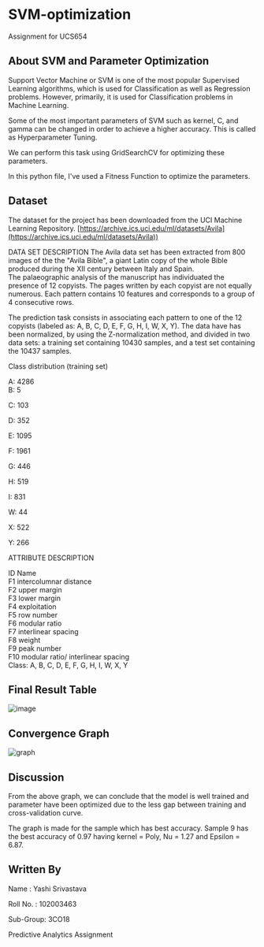 # SVM-optimization
Assignment for UCS654

## About SVM and Parameter Optimization

Support Vector Machine or SVM is one of the most popular Supervised Learning algorithms, which is used for Classification as well as Regression problems. However, primarily, it is used for Classification problems in Machine Learning.

Some of the most important parameters of SVM such as kernel, C, and gamma can be changed in order to achieve a higher accuracy. This is called as Hyperparameter Tuning. 

We can perform this task using GridSearchCV for optimizing these parameters.

In this python file, I've used a Fitness Function to optimize the parameters.

## Dataset

The dataset for the project has been downloaded from the UCI Machine Learning Repository.
[https://archive.ics.uci.edu/ml/datasets/Avila](https://archive.ics.uci.edu/ml/datasets/Avila))

DATA SET DESCRIPTION 
The Avila data set has been extracted from 800 images of the the "Avila Bible", a giant Latin copy of the whole Bible produced during the XII century between Italy and Spain.  
The palaeographic analysis of the  manuscript has  individuated the presence of 12 copyists. The pages written by each copyist are not equally numerous. 
Each pattern contains 10 features and corresponds to a group of 4 consecutive rows.

The prediction task consists in associating each pattern to one of the 12 copyists (labeled as: A, B, C, D, E, F, G, H, I, W, X, Y).
The data have has been normalized, by using the Z-normalization method, and divided in two data sets: a training set containing 10430 samples, and a test set  containing the 10437 samples.

Class distribution (training set)   

A: 4286   
B: 5  

C: 103    

D: 352     

E: 1095    

F: 1961    

G: 446    

H: 519   

I: 831    

W: 44    

X: 522     

Y: 266    


ATTRIBUTE DESCRIPTION

ID      Name   
F1       intercolumnar distance     
F2       upper margin     
F3       lower margin      
F4       exploitation      
F5       row number      
F6       modular ratio       
F7       interlinear spacing       
F8       weight     
F9       peak number     
F10     modular ratio/ interlinear spacing     
Class: A, B, C, D, E, F, G, H, I, W, X, Y      




## Final Result Table
![image](https://user-images.githubusercontent.com/72307197/233187121-8091c9da-a1c3-4dd5-b54d-726e370aea0d.png)


## Convergence Graph
![graph](https://user-images.githubusercontent.com/72306997/233000047-3bbc6cf2-8ec0-4276-8519-17da7da2fb25.png)

## Discussion
From the above graph, we can conclude that the model is well trained and parameter have been optimized due to the less gap between training and cross-validation curve.

The graph is made for the sample which has best accuracy. Sample 9 has the best accuracy of 0.97 having kernel = Poly, Nu = 1.27 and Epsilon = 6.87.

## Written By
Name : Yashi Srivastava
  
Roll No. : 102003463

Sub-Group: 3CO18

Predictive Analytics Assignment
